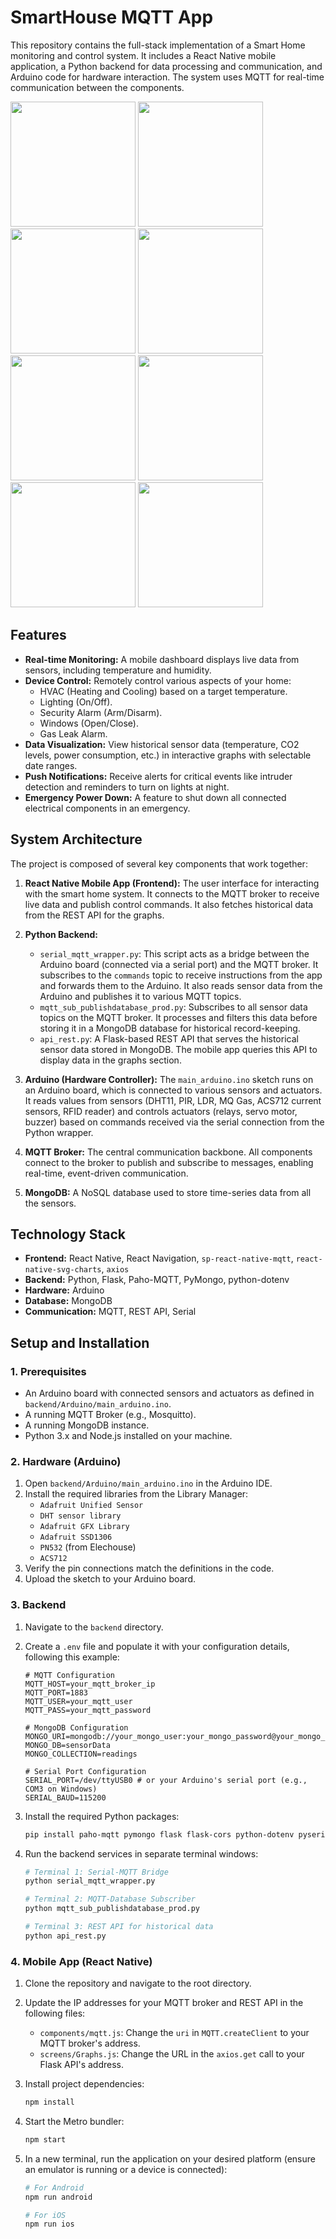 # SmartHouse MQTT App

This repository contains the full-stack implementation of a Smart Home monitoring and control system. It includes a React Native mobile application, a Python backend for data processing and communication, and Arduino code for hardware interaction. The system uses MQTT for real-time communication between the components.
<p>
  <img src="./img/main.png" width="200">
  <img src="./img/window.png" width="200">
  <img src="./img/graphs.png" width="200">
  <img src="./img/power.png" width="200">
  <img src="./img/gas.png" width="200">
  <img src="./img/hvac.png" width="200">
  <img src="./img/alarm.png" width="200">
  <img src="./img/light.png" width="200">
</p>

## Features

-   **Real-time Monitoring:** A mobile dashboard displays live data from sensors, including temperature and humidity.
-   **Device Control:** Remotely control various aspects of your home:
    -   HVAC (Heating and Cooling) based on a target temperature.
    -   Lighting (On/Off).
    -   Security Alarm (Arm/Disarm).
    -   Windows (Open/Close).
    -   Gas Leak Alarm.
-   **Data Visualization:** View historical sensor data (temperature, CO2 levels, power consumption, etc.) in interactive graphs with selectable date ranges.
-   **Push Notifications:** Receive alerts for critical events like intruder detection and reminders to turn on lights at night.
-   **Emergency Power Down:** A feature to shut down all connected electrical components in an emergency.

## System Architecture

The project is composed of several key components that work together:

1.  **React Native Mobile App (Frontend):** The user interface for interacting with the smart home system. It connects to the MQTT broker to receive live data and publish control commands. It also fetches historical data from the REST API for the graphs.

2.  **Python Backend:**
    -   `serial_mqtt_wrapper.py`: This script acts as a bridge between the Arduino board (connected via a serial port) and the MQTT broker. It subscribes to the `commands` topic to receive instructions from the app and forwards them to the Arduino. It also reads sensor data from the Arduino and publishes it to various MQTT topics.
    -   `mqtt_sub_publishdatabase_prod.py`: Subscribes to all sensor data topics on the MQTT broker. It processes and filters this data before storing it in a MongoDB database for historical record-keeping.
    -   `api_rest.py`: A Flask-based REST API that serves the historical sensor data stored in MongoDB. The mobile app queries this API to display data in the graphs section.

3.  **Arduino (Hardware Controller):** The `main_arduino.ino` sketch runs on an Arduino board, which is connected to various sensors and actuators. It reads values from sensors (DHT11, PIR, LDR, MQ Gas, ACS712 current sensors, RFID reader) and controls actuators (relays, servo motor, buzzer) based on commands received via the serial connection from the Python wrapper.

4.  **MQTT Broker:** The central communication backbone. All components connect to the broker to publish and subscribe to messages, enabling real-time, event-driven communication.

5.  **MongoDB:** A NoSQL database used to store time-series data from all the sensors.

## Technology Stack

-   **Frontend:** React Native, React Navigation, `sp-react-native-mqtt`, `react-native-svg-charts`, `axios`
-   **Backend:** Python, Flask, Paho-MQTT, PyMongo, python-dotenv
-   **Hardware:** Arduino
-   **Database:** MongoDB
-   **Communication:** MQTT, REST API, Serial

## Setup and Installation

### 1. Prerequisites

-   An Arduino board with connected sensors and actuators as defined in `backend/Arduino/main_arduino.ino`.
-   A running MQTT Broker (e.g., Mosquitto).
-   A running MongoDB instance.
-   Python 3.x and Node.js installed on your machine.

### 2. Hardware (Arduino)

1.  Open `backend/Arduino/main_arduino.ino` in the Arduino IDE.
2.  Install the required libraries from the Library Manager:
    -   `Adafruit Unified Sensor`
    -   `DHT sensor library`
    -   `Adafruit GFX Library`
    -   `Adafruit SSD1306`
    -   `PN532` (from Elechouse)
    -   `ACS712`
3.  Verify the pin connections match the definitions in the code.
4.  Upload the sketch to your Arduino board.

### 3. Backend

1.  Navigate to the `backend` directory.
2.  Create a `.env` file and populate it with your configuration details, following this example:

    ```env
    # MQTT Configuration
    MQTT_HOST=your_mqtt_broker_ip
    MQTT_PORT=1883
    MQTT_USER=your_mqtt_user
    MQTT_PASS=your_mqtt_password

    # MongoDB Configuration
    MONGO_URI=mongodb://your_mongo_user:your_mongo_password@your_mongo_ip:27017/
    MONGO_DB=sensorData
    MONGO_COLLECTION=readings
    
    # Serial Port Configuration
    SERIAL_PORT=/dev/ttyUSB0 # or your Arduino's serial port (e.g., COM3 on Windows)
    SERIAL_BAUD=115200
    ```

3.  Install the required Python packages:

    ```bash
    pip install paho-mqtt pymongo flask flask-cors python-dotenv pyserial
    ```

4.  Run the backend services in separate terminal windows:

    ```bash
    # Terminal 1: Serial-MQTT Bridge
    python serial_mqtt_wrapper.py

    # Terminal 2: MQTT-Database Subscriber
    python mqtt_sub_publishdatabase_prod.py

    # Terminal 3: REST API for historical data
    python api_rest.py
    ```

### 4. Mobile App (React Native)

1.  Clone the repository and navigate to the root directory.

2.  Update the IP addresses for your MQTT broker and REST API in the following files:
    -   `components/mqtt.js`: Change the `uri` in `MQTT.createClient` to your MQTT broker's address.
    -   `screens/Graphs.js`: Change the URL in the `axios.get` call to your Flask API's address.

3.  Install project dependencies:

    ```bash
    npm install
    ```

4.  Start the Metro bundler:

    ```bash
    npm start
    ```

5.  In a new terminal, run the application on your desired platform (ensure an emulator is running or a device is connected):

    ```bash
    # For Android
    npm run android

    # For iOS
    npm run ios
